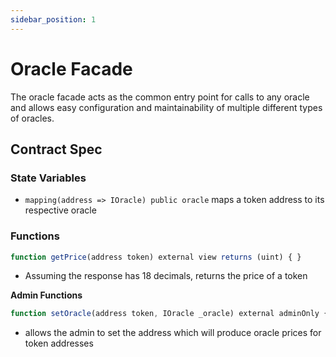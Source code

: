```yaml
---
sidebar_position: 1
---
```


# Oracle Facade

The oracle facade acts as the common entry point for calls to any oracle
and allows easy configuration and maintainability of multiple different types
of oracles.

## Contract Spec

### State Variables
- `mapping(address => IOracle) public oracle` maps a token address to its respective oracle

### Functions
```js
function getPrice(address token) external view returns (uint) { }
```
- Assuming the response has 18 decimals, returns the price of a token

**Admin Functions**
``` js
function setOracle(address token, IOracle _oracle) external adminOnly { }
```

- allows the admin to set the address which will produce oracle prices for token
  addresses

